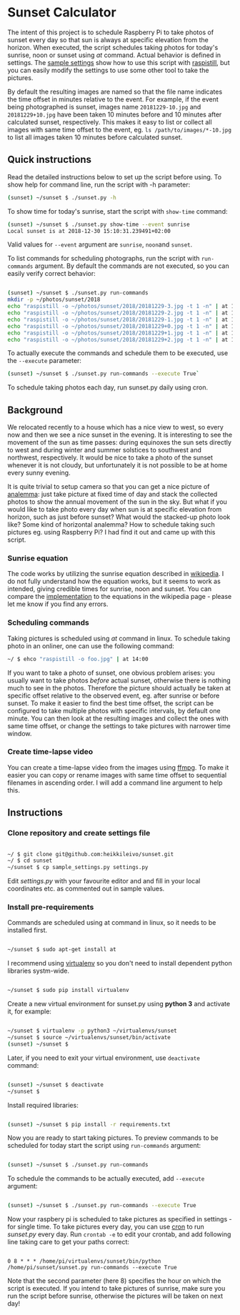 # Sunset Calculator
The intent of this project is to schedule Raspberry Pi to take photos of sunset every day so that sun is always at specific elevation from the horizon. When executed, the script schedules taking photos for today's sunrise, noon or sunset using _at_ command. Actual behavior is defined in settings. The [sample settings](https://github.com/heikkileivo/sunset/blob/master/sample_settings.py) show how to use this script with [raspistill](https://www.raspberrypi.org/documentation/usage/camera/raspicam/raspistill.md), but you can easily modify the settings to use some other tool to take the pictures.
  
By default the resulting images are named so that the file name indicates the time offset in minutes relative to the event. For example, if the event being photographed is sunset, images name `20181229-10.jpg` and `20181229+10.jpg` have been taken 10 minutes before and 10 minutes after calculated sunset, respectively. This makes it easy to list or collect all images with same time offset to the event, eg. `ls /path/to/images/*-10.jpg` to list all images taken 10 minutes before calculated sunset.

## Quick instructions
Read the detailed instructions below to set up the script before using. To show help for command line, run the script with -h parameter: 
```bash
(sunset) ~/sunset $ ./sunset.py -h
```
To show time for today's sunrise, start the script with `show-time` command: 
```bash
(sunset) ~/sunset $ ./sunset.py show-time --event sunrise
Local sunset is at 2018-12-30 15:10:31.239491+02:00
```
Valid values for `--event` argument are `sunrise`, `noon`and `sunset`.

To list commands for scheduling photographs, run the script with `run-commands` argument. By default the commands are not executed, so you can easily verify correct behavior:

```bash

(sunset) ~/sunset $ ./sunset.py run-commands
mkdir -p ~/photos/sunset/2018
echo "raspistill -o ~/photos/sunset/2018/20181229-3.jpg -t 1 -n" | at 14:40
echo "raspistill -o ~/photos/sunset/2018/20181229-2.jpg -t 1 -n" | at 14:41
echo "raspistill -o ~/photos/sunset/2018/20181229-1.jpg -t 1 -n" | at 14:42
echo "raspistill -o ~/photos/sunset/2018/20181229+0.jpg -t 1 -n" | at 14:43
echo "raspistill -o ~/photos/sunset/2018/20181229+1.jpg -t 1 -n" | at 14:44
echo "raspistill -o ~/photos/sunset/2018/20181229+2.jpg -t 1 -n" | at 14:45
```
To actually execute the commands and schedule them to be executed, use the `--execute` parameter: 
```bash
(sunset) ~/sunset $ ./sunset.py run-commands --execute True`
```
To schedule taking photos each day, run sunset.py daily using cron.

## Background
We relocated recently to a house which has a nice view to west, so every now and then we see a nice sunset in the evening. It is interesting to see the movement of the sun as time passes: during equinoxes the sun sets directly to west and during winter and summer solstices to southwest and northwest, respectively. It would be nice to take a photo of the sunset whenever it is not cloudy, but unfortunately it is not possible to be at home every sunny evening.

It is quite trivial to setup camera so that you can get a nice picture of [analemma](https://www.google.com/search?q=analemma&source=lnms&tbm=isch): just take picture at fixed time of day and stack the collected photos to show the annual movement of the sun in the sky. But what if you would like to take photo every day when sun is at specific elevation from horizon, such as just before sunset? What would the stacked-up photo look like? Some kind of horizontal analemma? How to schedule taking such pictures eg. using Raspberry Pi? I had find it out and came up with this script.

### Sunrise equation
The code works by utilizing the sunrise equation described in [wikipedia](https://en.m.wikipedia.org/wiki/Sunrise_equation). I do not fully understand how the equation works, but it seems to work as intended, giving credible times for sunrise, noon and sunset. You can compare the [implementation](https://github.com/heikkileivo/sunset/blob/master/calc.py) to the equations in the wikipedia page - please let me know if you find any errors.

### Scheduling commands
Taking pictures is scheduled using _at_ command in linux. To schedule taking photo in an onliner, one can use the following command:

```bash
~/ $ ehco "raspistill -o foo.jpg" | at 14:00
```
If you want to take a photo of sunset, one obvious problem arises: you usually want to take photos _before_ actual sunset, otherwise there is nothing much to see in the photos. Therefore the picture should actually be taken at specific offset relative to the observed event, eg. after sunrise or before sunset. To make it easier to find the best time offset, the script can be configured to take multiple photos with specific intervals, by default one minute. You can then look at the resulting images and collect the ones with same time offset, or change the settings to take pictures with narrower time window.

### Create time-lapse video
You can create a time-lapse video from the images using [ffmpg](https://trac.ffmpeg.org/wiki/Slideshow). To make it easier you can copy or rename images with same time offset to sequential filenames in ascending order. I will add a command line argument to help this. 


## Instructions
### Clone repository and create settings file


```bash

~/ $ git clone git@github.com:heikkileivo/sunset.git
~/ $ cd sunset
~/sunset $ cp sample_settings.py settings.py
```

Edit _settings.py_ with your favourite editor and and fill in your local coordinates etc. as commented out in sample values.

### Install pre-requirements
Commands are scheduled using at command in linux, so it needs to be installed first.


```bash

~/sunset $ sudo apt-get install at 
```

I recommend using [virtualenv](https://virtualenv.pypa.io/en/latest/) so you don't need to install dependent python libraries systm-wide. 


```bash

~/sunset $ sudo pip install virtualenv
```

Create a new virtual environment for sunset.py using __python 3__ and activate it, for example:


```bash

~/sunset $ virtualenv -p python3 ~/virtualenvs/sunset
~/sunset $ source ~/virtualenvs/sunset/bin/activate
(sunset) ~/sunset $
```

Later, if you need to exit your virtual environment, use `deactivate` command:


```bash

(sunset) ~/sunset $ deactivate
~/sunset $ 
```

Install required libraries:


```bash

(sunset) ~/sunset $ pip install -r requirements.txt 
```

Now you are ready to start taking pictures. To preview commands to be scheduled for today start the script using `run-commands` argument:  
  
  
```bash

(sunset) ~/sunset $ ./sunset.py run-commands
```

To schedule the commands to be actually executed, add `--execute` argument:


```bash

(sunset) ~/sunset $ ./sunset.py run-commands --execute True
```

Now your raspbery pi is scheduled to take pictures as specified in settings - for single time. To take pictures every day, you can use [cron](https://linuxconfig.org/linux-crontab-reference-guide) to run _sunset.py_ every day. Run `crontab -e` to edit your crontab, and add following line taking care to get your paths correct:


```

0 8 * * * /home/pi/virtualenvs/sunset/bin/python /home/pi/sunset/sunset.py run-commands --execute True
```

Note that the second parameter (here 8) specifies the hour on which the script is executed. If you intend to take pictures of sunrise, make sure you run the script before sunrise, otherwise the pictures will be taken on next day! 

